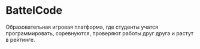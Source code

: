 # BattelCode
Образовательная игровая платформа, где студенты учатся
программировать, соревнуются, проверяют работы друг друга и растут в
рейтинге.